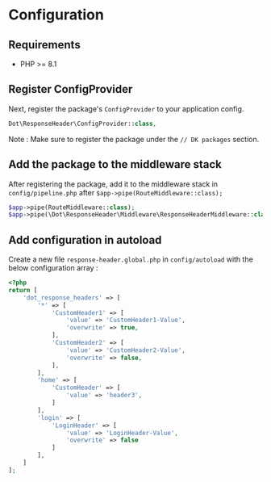 # Configuration

## Requirements

- PHP >= 8.1

## Register ConfigProvider

Next, register the package's `ConfigProvider` to your application config.

```php
Dot\ResponseHeader\ConfigProvider::class,
```

Note : Make sure to register the package under the `// DK packages` section.

## Add the package to the middleware stack

After registering the package, add it to the middleware stack in `config/pipeline.php` after `$app->pipe(RouteMiddleware::class);`

```php
$app->pipe(RouteMiddleware::class);
$app->pipe(\Dot\ResponseHeader\Middleware\ResponseHeaderMiddleware::class);
```

## Add configuration in autoload

Create a new file `response-header.global.php` in `config/autoload` with the below configuration array :

```php
<?php
return [
    'dot_response_headers' => [
        '*' => [
            'CustomHeader1' => [
                'value' => 'CustomHeader1-Value',
                'overwrite' => true,
            ],
            'CustomHeader2' => [
                'value' => 'CustomHeader2-Value',
                'overwrite' => false,
            ],
        ],
        'home' => [
            'CustomHeader' => [
                'value' => 'header3',
            ]
        ],
        'login' => [
            'LoginHeader' => [
                'value' => 'LoginHeader-Value',
                'overwrite' => false
            ]
        ],
    ]
]; 
```
